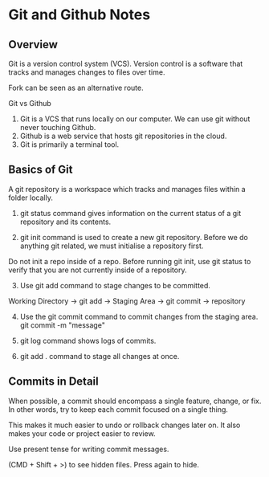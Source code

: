# Git and Github Notes

## Overview
Git is a version control system (VCS).
Version control is a software that tracks and manages changes to files over time.

Fork can be seen as an alternative route.

Git vs Github
1. Git is a VCS that runs locally on our computer. We can use git without never touching Github.
2. Github is a web service that hosts git repositories in the cloud.
3. Git is primarily a terminal tool.


## Basics of Git
A git repository is a workspace which tracks and manages files within a folder locally.

1. git status command gives information on the current status of a git repository and its contents.

2. git init command is used to create a new git repository. Before we do anything git related,
we must initialise a repository first.

Do not init a repo inside of a repo.
Before running git init, use git status to verify that you are not currently inside of a repository.

3. Use git add command to stage changes to be committed.

Working Directory -> git add -> Staging Area ->
git commit -> repository

4. Use the git commit command to commit changes from the staging area.
git commit -m "message"

5. git log command shows logs of commits.

6. git add . command to stage all changes at once.


## Commits in Detail
When possible, a commit should encompass a single feature, change, or fix. In other words,
try to keep each commit focused on a single thing.

This makes it much easier to undo or rollback changes later on. It also makes your code
or project easier to review.

Use present tense for writing commit messages.

(CMD + Shift + >) to see hidden files. Press again to hide.
